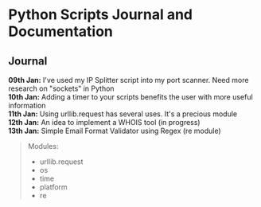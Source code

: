 # Python Scripts Journal and Documentation <br>

## Journal
**09th Jan:** I've used my IP Splitter script into my port scanner. Need more research on "sockets" in Python <br>
**10th Jan:** Adding a timer to your scripts benefits the user with more useful information <br>
**11th Jan:** Using urllib.request has several uses. It's a precious module <br>
**12th Jan:** An idea to implement a WHOIS tool (in progress) <br>
**13th Jan:** Simple Email Format Validator using Regex (re module) <br>
> Modules: 
>	- urllib.request
>	- os
>	- time
> 	- platform
>	- re
